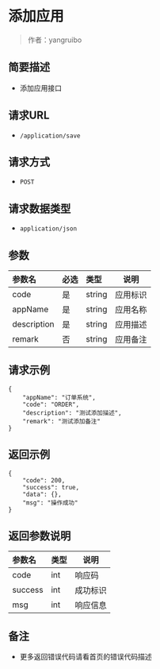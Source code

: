 # 添加应用

> 作者：yangruibo

## 简要描述
- 添加应用接口

## 请求URL
- `/application/save`

## 请求方式
- `POST`

## 请求数据类型
- `application/json`

## 参数
|参数名|必选|类型|说明|
|:---- |:---|:----- |-----   |
|code |是  |string | 应用标识    |
|appName |是  |string |应用名称   |
|description |是  |string | 应用描述    |
|remark     |否  |string |  应用备注   |

## 请求示例
```
{
    "appName": "订单系统",
    "code": "ORDER",
    "description": "测试添加描述",
    "remark": "测试添加备注"
}
```

## 返回示例
```
{
    "code": 200,
    "success": true,
    "data": {},
    "msg": "操作成功"
}
```

## 返回参数说明
|参数名|类型|说明|
|:-----  |:-----|-----                           |
|code |int   |响应码  |
|success |int   |成功标识  |
|msg |int   |响应信息  |

## 备注
- 更多返回错误代码请看首页的错误代码描述
